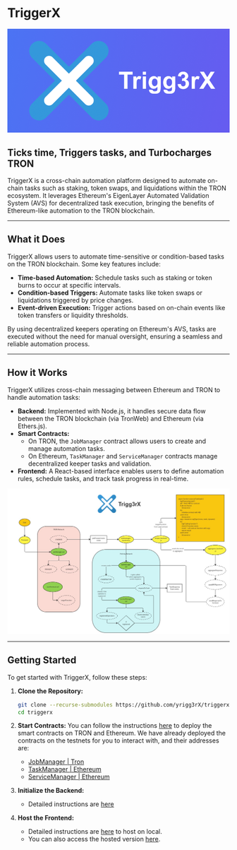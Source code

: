 # TriggerX

![Logo](assets/logo.png)

## Ticks time, Triggers tasks, and Turbocharges TRON

TriggerX is a cross-chain automation platform designed to automate on-chain tasks such as staking, token swaps, and liquidations within the TRON ecosystem. It leverages Ethereum's EigenLayer Automated Validation System (AVS) for decentralized task execution, bringing the benefits of Ethereum-like automation to the TRON blockchain.

---

## What it Does

TriggerX allows users to automate time-sensitive or condition-based tasks on the TRON blockchain. Some key features include:

- **Time-based Automation:** Schedule tasks such as staking or token burns to occur at specific intervals.
- **Condition-based Triggers:** Automate tasks like token swaps or liquidations triggered by price changes.
- **Event-driven Execution:** Trigger actions based on on-chain events like token transfers or liquidity thresholds.

By using decentralized keepers operating on Ethereum's AVS, tasks are executed without the need for manual oversight, ensuring a seamless and reliable automation process.

---

## How it Works

TriggerX utilizes cross-chain messaging between Ethereum and TRON to handle automation tasks:

- **Backend:** Implemented with Node.js, it handles secure data flow between the TRON blockchain (via TronWeb) and Ethereum (via Ethers.js).
- **Smart Contracts:**
  - On TRON, the `JobManager` contract allows users to create and manage automation tasks.
  - On Ethereum, `TaskManager` and `ServiceManager` contracts manage decentralized keeper tasks and validation.
- **Frontend:** A React-based interface enables users to define automation rules, schedule tasks, and track task progress in real-time.

![TriggerX Workflow](assets/miro.jpg)

---

## Getting Started

To get started with TriggerX, follow these steps:

1. **Clone the Repository:**

   ```bash
   git clone --recurse-submodules https://github.com/yrigg3rX/triggerx.git
   cd triggerx
   ```

2. **Start Contracts:**
   You can follow the instructions [here](contracts/README.md) to deploy the smart contracts on TRON and Ethereum.
   We have already deployed the contracts on the testnets for you to interact with, and their addresses are:
   - [JobManager | Tron](https://nile.tronscan.org/#/contract/TEsKaf2n8aF6pta7wyG5gwukzR4NoHre59)
   - [TaskManager | Ethereum](https://holesky.etherscan.io/address/0xdaa3d01f71f638952db924c9fe4f1cda847a23ad)
   - [ServiceManager | Ethereum](https://holesky.etherscan.io/address/0x2af281f3a292543b8c80cb087e19671db534a9ee)

3. **Initialize the Backend:**
   - Detailed instructions are [here](backend/README.md)

4. **Host the Frontend:**
   - Detailed instructions are [here](frontend/README.md) to host on local.
   - You can also access the hosted version [here](https://triggerx.vercel.app).
